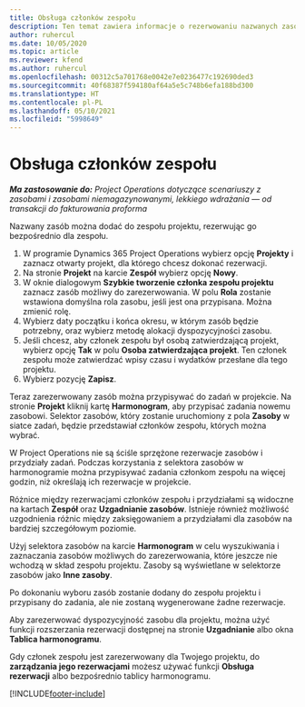 ```yaml
---
title: Obsługa członków zespołu
description: Ten temat zawiera informacje o rezerwowaniu nazwanych zasobów dla zespołów projektów oraz o przypisywaniu ich do zadań.
author: ruhercul
ms.date: 10/05/2020
ms.topic: article
ms.reviewer: kfend
ms.author: ruhercul
ms.openlocfilehash: 00312c5a701768e0042e7e0236477c192690ded3
ms.sourcegitcommit: 40f68387f594180af64a5e5c748b6efa188bd300
ms.translationtype: HT
ms.contentlocale: pl-PL
ms.lasthandoff: 05/10/2021
ms.locfileid: "5998649"
---
```

# <a name="maintain-team-members"></a>Obsługa członków zespołu

_**Ma zastosowanie do:** Project Operations dotyczące scenariuszy z zasobami i zasobami niemagazynowanymi, lekkiego wdrażania — od transakcji do fakturowania proforma_

Nazwany zasób można dodać do zespołu projektu, rezerwując go bezpośrednio dla zespołu.

1. W programie Dynamics 365 Project Operations wybierz opcję **Projekty** i zaznacz otwarty projekt, dla którego chcesz dokonać rezerwacji.
2. Na stronie **Projekt** na karcie **Zespół** wybierz opcję **Nowy**. 
3. W oknie dialogowym **Szybkie tworzenie członka zespołu projektu** zaznacz zasób możliwy do zarezerwowania. W polu **Rola** zostanie wstawiona domyślna rola zasobu, jeśli jest ona przypisana. Można zmienić rolę. 
4. Wybierz daty początku i końca okresu, w którym zasób będzie potrzebny, oraz wybierz metodę alokacji dyspozycyjności zasobu. 
5. Jeśli chcesz, aby członek zespołu był osobą zatwierdzającą projekt, wybierz opcję **Tak** w polu **Osoba zatwierdzająca projekt**. Ten członek zespołu może zatwierdzać wpisy czasu i wydatków przesłane dla tego projektu. 
6. Wybierz pozycję **Zapisz**.

Teraz zarezerwowany zasób można przypisywać do zadań w projekcie. Na stronie **Projekt** kliknij kartę **Harmonogram**, aby przypisać zadania nowemu zasobowi. Selektor zasobów, który zostanie uruchomiony z pola **Zasoby** w siatce zadań, będzie przedstawiał członków zespołu, których można wybrać.


W Project Operations nie są ściśle sprzężone rezerwacje zasobów i przydziały zadań. Podczas korzystania z selektora zasobów w harmonogramie można przypisywać zadania członkom zespołu na więcej godzin, niż określają ich rezerwacje w projekcie.

Różnice między rezerwacjami członków zespołu i przydziałami są widoczne na kartach **Zespół** oraz **Uzgadnianie zasobów**. Istnieje również możliwość uzgodnienia różnic między zaksięgowaniem a przydziałami dla zasobów na bardziej szczegółowym poziomie.

Użyj selektora zasobów na karcie **Harmonogram** w celu wyszukiwania i zaznaczania zasobów możliwych do zarezerwowania, które jeszcze nie wchodzą w skład zespołu projektu. Zasoby są wyświetlane w selektorze zasobów jako **Inne zasoby**.

Po dokonaniu wyboru zasób zostanie dodany do zespołu projektu i przypisany do zadania, ale nie zostaną wygenerowane żadne rezerwacje.

Aby zarezerwować dyspozycyjność zasobu dla projektu, można użyć funkcji rozszerzania rezerwacji dostępnej na stronie **Uzgadnianie** albo okna **Tablica harmonogramu**.

Gdy członek zespołu jest zarezerwowany dla Twojego projektu, do **zarządzania jego rezerwacjami** możesz używać funkcji **Obsługa rezerwacji** albo bezpośrednio tablicy harmonogramu.


[!INCLUDE[footer-include](../includes/footer-banner.md)]